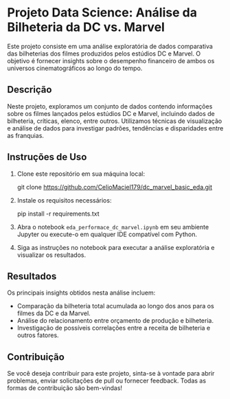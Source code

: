 # Projeto Data Science: Análise da Bilheteria da DC vs. Marvel

Este projeto consiste em uma análise exploratória de dados comparativa das bilheterias dos filmes produzidos pelos estúdios DC e Marvel. O objetivo é fornecer insights sobre o desempenho financeiro de ambos os universos cinematográficos ao longo do tempo.

## Descrição
Neste projeto, exploramos um conjunto de dados contendo informações sobre os filmes lançados pelos estúdios DC e Marvel, incluindo dados de bilheteria, críticas, elenco, entre outros. Utilizamos técnicas de visualização e análise de dados para investigar padrões, tendências e disparidades entre as franquias.

## Instruções de Uso
1. Clone este repositório em sua máquina local:

   git clone https://github.com/CelioMaciel179/dc_marvel_basic_eda.git

3. Instale os requisitos necessários:

   pip install -r requirements.txt

5. Abra o notebook `eda_performace_dc_marvel.ipynb` em seu ambiente Jupyter ou execute-o em qualquer IDE compatível com Python.

6. Siga as instruções no notebook para executar a análise exploratória e visualizar os resultados.


## Resultados
Os principais insights obtidos nesta análise incluem:

- Comparação da bilheteria total acumulada ao longo dos anos para os filmes da DC e da Marvel.
- Análise do relacionamento entre orçamento de produção e bilheteria.
- Investigação de possíveis correlações entre a receita de bilheteria e outros fatores.

## Contribuição
Se você deseja contribuir para este projeto, sinta-se à vontade para abrir problemas, enviar solicitações de pull ou fornecer feedback. Todas as formas de contribuição são bem-vindas!

